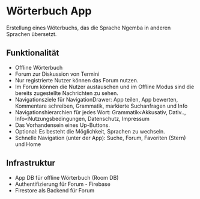 # Wörterbuch App
Erstellung eines Wöterbuchs, das die Sprache Ngemba in anderen Sprachen übersetzt.

## Funktionalität
- Offline Wörterbuch
- Forum zur Diskussion von Termini
- Nur registrierte Nutzer können das Forum nutzen.
- Im Forum können die Nutzer austauschen und im Offline Modus sind die bereits zugestellte Nachrichten zu sehen.
- Navigationsziele für NavigationDrawer: App teilen, App bewerten, Kommentare schreiben, Grammatik, markierte Suchanfragen und Info
- Navigationshierarchien für jedes Wort: Grammatik<Akkusativ, Dativ.., Info<Nutzungsbedingungen, Datenschutz, Impressum
- Das Vorhandensein eines Up-Buttons.
- Optional: Es besteht die Möglichkeit, Sprachen zu wechseln.
- Schnelle Navigation (unter der App): Suche, Forum, Favoriten (Stern) und Home

## Infrastruktur
- App DB für offline Wörterbuch (Room DB)
- Authentifizierung für Forum - Firebase
- Firestore als Backend für Forum
